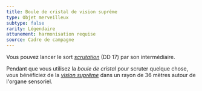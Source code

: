 ```yaml
---
title: Boule de cristal de vision suprême
type: Objet merveilleux
subtype: false
rarity: Légendaire
attunement: harmonisation requise
source: Cadre de campagne
---
```

Vous pouvez lancer le sort [_scrutation_](/grimoire/scrutation/) (DD 17) par son intermédiaire.

Pendant que vous utilisez la _boule de cristal_ pour scruter quelque chose, vous bénéficiez de la [_vision suprême_](/grimoire/vision-supreme/) dans un rayon de 36 mètres autour de l'organe sensoriel.
